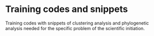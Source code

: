 # Training codes and snippets
Training codes with snippets of clustering analysis and phylogenetic analysis needed for the specific problem of the scientific initiation.
